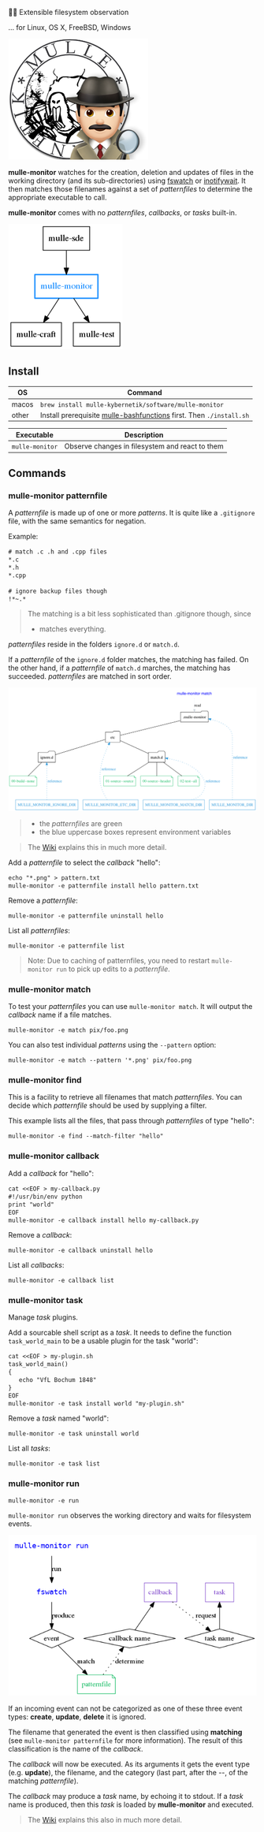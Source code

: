  🕵🏻‍ Extensible filesystem observation

... for Linux, OS X, FreeBSD, Windows

![](mulle-monitor.png)

**mulle-monitor** watches for the creation, deletion and updates of files
in the working directory (and its sub-directories) using
[fswatch](https://github.com/emcrisostomo/fswatch) or
[inotifywait](https://linux.die.net/man/1/inotifywait). It then
matches those filenames against a set of *patternfiles* to determine the
appropriate executable to call. 

**mulle-monitor** comes with no *patternfiles*, *callbacks*, or *tasks*
built-in.


![](dox/mulle-monitor-overview.png)



## Install


OS          | Command
------------|------------------------------------
macos       | `brew install mulle-kybernetik/software/mulle-monitor`
other       | Install prerequisite [mulle-bashfunctions](//github.com/mulle-nat/mulle-bashfunctions) first. Then `./install.sh`



Executable      | Description
----------------|--------------------------------
`mulle-monitor` | Observe changes in filesystem and react to them



## Commands


### mulle-monitor patternfile

A *patternfile* is made up of one or more *patterns*. It is quite like a 
`.gitignore` file, with the same semantics for negation. 


Example:

```
# match .c .h and .cpp files
*.c
*.h
*.cpp

# ignore backup files though
!*~.*
```

> The matching is a bit less sophisticated than .gitignore though, since
> * matches everything.

*patternfiles* reside in the folders `ignore.d` or `match.d`. 

If a *patternfile* of the `ignore.d` folder matches, the matching has failed. 
On the other hand, if a *patternfile* of `match.d` marches, the 
matching has succeeded. *patternfiles* are matched in sort order.

![](dox/mulle-monitor-match.png)

> * the *patternfiles* are green
> * the blue uppercase boxes represent environment variables


> The [Wiki](https://github.com/mulle-sde/mulle-monitor/wiki) 
> explains this in much more detail.


Add a *patternfile* to select the *callback* "hello":

```
echo "*.png" > pattern.txt
mulle-monitor -e patternfile install hello pattern.txt
```

Remove a *patternfile*:

```
mulle-monitor -e patternfile uninstall hello
```

List all *patternfiles*:

```
mulle-monitor -e patternfile list
```

> Note: Due to  caching of patternfiles, you need
> to restart `mulle-monitor run` to pick up edits to a *patternfile*.


### mulle-monitor match

To test your *patternfiles* you can use `mulle-monitor match`. It will output 
the *callback* name if a file matches.

```
mulle-monitor -e match pix/foo.png
```

You can also test individual *patterns* using the `--pattern` option:

```
mulle-monitor -e match --pattern '*.png' pix/foo.png
```


### mulle-monitor find

This is a facility to retrieve all filenames that match *patternfiles*. You can 
decide which *patternfile* should be used by supplying a filter.

This example lists all the files, that pass through *patternfiles* of type 
"hello":

```
mulle-monitor -e find --match-filter "hello"
```


### mulle-monitor callback


Add a *callback* for "hello":

```
cat <<EOF > my-callback.py
#!/usr/bin/env python
print "world"
EOF
mulle-monitor -e callback install hello my-callback.py
```

Remove a *callback*:

```
mulle-monitor -e callback uninstall hello
```

List all *callbacks*:

```
mulle-monitor -e callback list
```


### mulle-monitor task

Manage *task* plugins.

Add a sourcable shell script as a *task*. It needs to define the function `task_world_main` to be a usable plugin for the task "world":

```
cat <<EOF > my-plugin.sh
task_world_main()
{
   echo "VfL Bochum 1848"
}
EOF
mulle-monitor -e task install world "my-plugin.sh"
```

Remove a *task* named "world":

```
mulle-monitor -e task uninstall world 
```


List all *tasks*:

```
mulle-monitor -e task list
```


### mulle-monitor run

```
mulle-monitor -e run
```

`mulle-monitor run` observes the working directory and waits for filesystem 
events.

![](dox/mulle-monitor-run.png)

If an incoming event can not be categorized as one of these three event types:
**create**, **update**, **delete** it is ignored.

The filename that generated the event is then classified using **matching**
(see `mulle-monitor patternfile` for more information). 
The result of this classification is the name of the *callback*. 

The *callback* will now be executed. As its arguments it gets the event type 
(e.g. **update**), the filename, and the category (last part, after the --, 
of the matching *patternfile*). 

The *callback* may produce a *task* name, by echoing it to stdout. If a 
*task* name is produced, then this *task* is loaded by **mulle-monitor** 
and executed. 

> The [Wiki](https://github.com/mulle-sde/mulle-monitor/wiki) 
> explains this also in much more detail.
